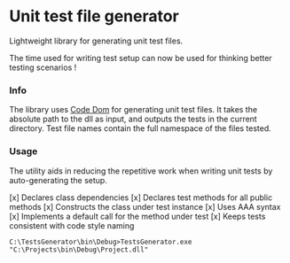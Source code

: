# Unit test file generator

Lightweight library for generating unit test files.

The time used for writing test setup can now be used for thinking better testing scenarios !

### Info

The library uses [Code Dom](https://msdn.microsoft.com/en-us/library/y2k85ax6(v=vs.110).aspx) for generating unit test files.
It takes the absolute path to the dll as input, and outputs the tests in the current directory.
Test file names contain the full namespace of the files tested.

### Usage

The utility aids in reducing the repetitive work when writing unit tests by auto-generating the setup.

[x] Declares class dependencies
[x] Declares test methods for all public methods
[x] Constructs the class under test instance
[x] Uses AAA syntax
[x] Implements a default call for the method under test
[x] Keeps tests consistent with code style naming

```
C:\TestsGenerator\bin\Debug>TestsGenerator.exe "C:\Projects\bin\Debug\Project.dll"
```